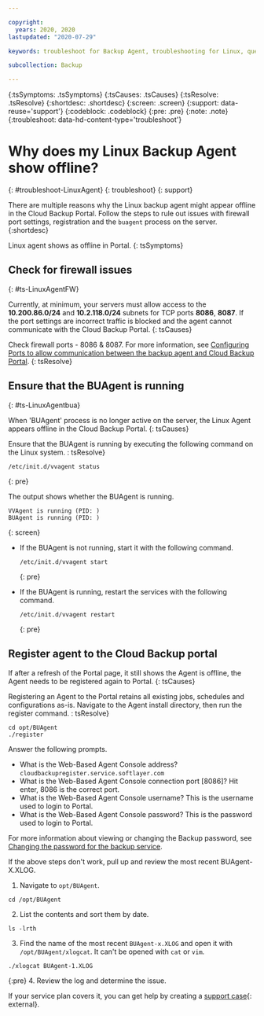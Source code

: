 ```yaml
---

copyright:
  years: 2020, 2020
lastupdated: "2020-07-29"

keywords: troubleshoot for Backup Agent, troubleshooting for Linux, question about Backup agent, troubleshooting Backup, Backup agent offline

subcollection: Backup

---
```


{:tsSymptoms: .tsSymptoms}
{:tsCauses: .tsCauses}
{:tsResolve: .tsResolve}
{:shortdesc: .shortdesc}
{:screen: .screen}
{:support: data-reuse='support'}
{:codeblock: .codeblock}
{:pre: .pre}
{:note: .note}
{:troubleshoot: data-hd-content-type='troubleshoot'}

# Why does my Linux Backup Agent show offline?
{: #troubleshoot-LinuxAgent}
{: troubleshoot}
{: support}

There are multiple reasons why the Linux backup agent might appear offline in the Cloud Backup Portal. Follow the steps to rule out issues with firewall port settings, registration and the `buagent` process on the server.
{:shortdesc}

Linux agent shows as offline in Portal.
{: tsSymptoms}

## Check for firewall issues
{: #ts-LinuxAgentFW}

Currently, at minimum, your servers must allow access to the **10.200.86.0/24** and **10.2.118.0/24** subnets for TCP ports **8086**, **8087**. If the port settings are incorrect traffic is blocked and the agent cannot communicate with the Cloud Backup Portal.
{: tsCauses}

Check firewall ports - 8086 & 8087. For more information, see [Configuring Ports to allow communication between the backup agent and Cloud Backup Portal](/docs/Backup?topic=Backup-portinfo).
{: tsResolve}

## Ensure that the BUAgent is running
{: #ts-LinuxAgentbua}

When 'BUAgent' process is no longer active on the server, the Linux Agent appears offline in the Cloud Backup Portal.
{: tsCauses}

Ensure that the BUAgent is running by executing the following command on the Linux system.
: tsResolve}

```
/etc/init.d/vvagent status
```
{: pre}

The output shows whether the BUAgent is running.
```
VVAgent is running (PID: )
BUAgent is running (PID: )
```
{: screen}

* If the BUAgent is not running, start it with the following command.
  ```
  /etc/init.d/vvagent start
  ```
  {: pre}

* If the BUAgent is running, restart the services with the following command.
  ```
  /etc/init.d/vvagent restart
  ```
  {: pre}

## Register agent to the Cloud Backup portal

If after a refresh of the Portal page, it still shows the Agent is offline, the Agent needs to be registered again to Portal.
{: tsCauses}

Registering an Agent to the Portal retains all existing jobs, schedules and configurations as-is. Navigate to the Agent install directory, then run the register command.
: tsResolve}

```
cd opt/BUAgent
./register
```

Answer the following prompts.
* What is the Web-Based Agent Console address? `cloudbackupregister.service.softlayer.com`
* What is the Web-Based Agent Console connection port [8086]? Hit enter, 8086 is the correct port.
* What is the Web-Based Agent Console username? This is the username used to login to Portal.
* What is the Web-Based Agent Console password? This is the password used to login to Portal.

For more information about viewing or changing the Backup password, see [Changing the password for the backup service](/docs/Backup?topic=Backup-changePassword).

If the above steps don't work, pull up and review the most recent BUAgent-X.XLOG.

1. Navigate to `opt/BUAgent`.
```
cd /opt/BUAgent
```
2.  List the contents and sort them by date.
```
ls -lrth
```
3. Find the name of the most recent `BUAgent-x.XLOG` and open it with `/opt/BUAgent/xlogcat`. It can't be opened with `cat` or `vim`.
```
./xlogcat BUAgent-1.XLOG
```
{:pre}
4. Review the log and determine the issue.

If your service plan covers it, you can get help by creating a [support case](https://cloud.ibm.com/unifiedsupport/supportcenter){: external}.
